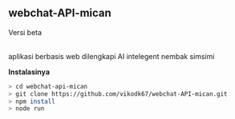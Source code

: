 <h2>webchat-API-mican</h2>
<p>Versi beta</p><br>
aplikasi berbasis web dilengkapi AI intelegent nembak simsimi

<strong>Instalasinya</strong>
```bash
> cd webchat-api-mican
> git clone https://github.com/vikodk67/webchat-API-mican.git
> npm install
> node run
```

